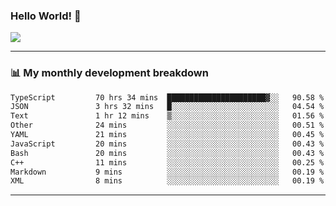 ### Hello World! 👋

<a>
  <img align="center" src="https://github-readme-stats.vercel.app/api?username=megatunger&count_private=true&include_all_commits=true&bg_color=30,56CCF2,2F80ED&title_color=fff&text_color=fff" />
</a>

------
### 📊 My monthly development breakdown

<!--START_SECTION:waka-->

```txt
TypeScript         70 hrs 34 mins  ██████████████████████▓░░   90.58 %
JSON               3 hrs 32 mins   █░░░░░░░░░░░░░░░░░░░░░░░░   04.54 %
Text               1 hr 12 mins    ▒░░░░░░░░░░░░░░░░░░░░░░░░   01.56 %
Other              24 mins         ░░░░░░░░░░░░░░░░░░░░░░░░░   00.51 %
YAML               21 mins         ░░░░░░░░░░░░░░░░░░░░░░░░░   00.45 %
JavaScript         20 mins         ░░░░░░░░░░░░░░░░░░░░░░░░░   00.43 %
Bash               20 mins         ░░░░░░░░░░░░░░░░░░░░░░░░░   00.43 %
C++                11 mins         ░░░░░░░░░░░░░░░░░░░░░░░░░   00.25 %
Markdown           9 mins          ░░░░░░░░░░░░░░░░░░░░░░░░░   00.19 %
XML                8 mins          ░░░░░░░░░░░░░░░░░░░░░░░░░   00.19 %
```

<!--END_SECTION:waka-->

------
